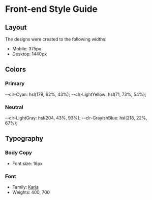 # Front-end Style Guide

## Layout

The designs were created to the following widths:

- Mobile: 375px
- Desktop: 1440px

## Colors

### Primary

--clr-Cyan: hsl(179, 62%, 43%);
--clr-LightYellow: hsl(71, 73%, 54%);

### Neutral

--clr-LightGray: hsl(204, 43%, 93%);
--clr-GrayishBlue: hsl(218, 22%, 67%);

## Typography

### Body Copy

- Font size: 16px

### Font

- Family: [Karla](https://fonts.google.com/specimen/Karla)
- Weights: 400, 700

